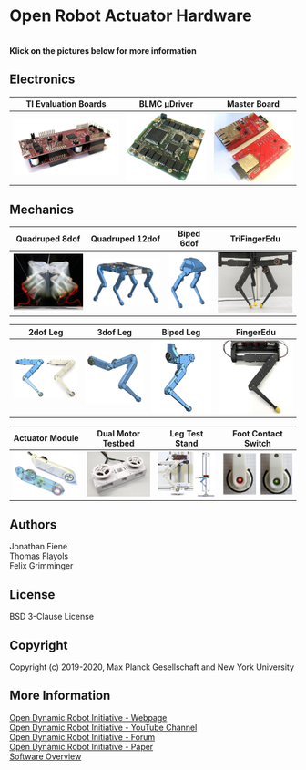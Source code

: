 # Open Robot Actuator Hardware

<br>**Klick on the pictures below for more information**
## Electronics
| TI Evaluation Boards  | BLMC µDriver | Master Board |
| ---------------  | ------------- |------------- |
| <a href="/electronics/ti_electronics/README.md"><img src="electronics/ti_electronics/images/ti_eval_board_1.jpg" width="350"></a>| <a href="electronics/micro_driver_electronics/README.md"><img src="electronics/micro_driver_electronics/images/microdriver_board_v2.jpg" width="270"></a>  | <a href="https://github.com/open-dynamic-robot-initiative/master-board"><img src="electronics/images/master_board_1.jpg" width="270"></a>  |

## Mechanics

| Quadruped 8dof  | Quadruped 12dof | Biped 6dof | TriFingerEdu |
| ---------------  | ------------- |------------- |------------- |
| <a href="mechanics/quadruped_robot_8dof_v1/README.md"><img src="mechanics/quadruped_robot_8dof_v1/images/quadruped_8dof_jump_1.jpg" width="300"></a>| <a href="mechanics/quadruped_robot_12dof_v1/README.md"><img src="mechanics/quadruped_robot_12dof_v1/images/solo_12_cad_1.png" width="300"></a>  |<a href="mechanics/biped_6dof_v1/README.md"><img src="mechanics/biped_6dof_v1/images/biped_navigation.png" width="210"></a>  |  <a href="mechanics/tri_finger_edu_v1/README.md"><img src="mechanics/tri_finger_edu_v1/images/manipulator_navigation.jpg" width="300"></a>   |


| 2dof Leg  | 3dof Leg | Biped Leg |FingerEdu |
| ------------- | ------------- |------------- |------------- |
| <a href="mechanics/leg_2dof_v1/README.md"><img src="mechanics/leg_2dof_v1/images/leg_2dof_1.png" width="350"></a>| <a href="mechanics/leg_3dof_v1/README.md"><img src="mechanics/leg_3dof_v1/images/3dof_leg_cad_1.png" width="300"></a>  | <a href="mechanics/biped_leg_3dof_v1/README.md"><img src="mechanics/biped_leg_3dof_v1/images/biped_leg_2.png" width="300"></a>  |<a href="mechanics/finger_edu_v1/README.md"><img src="mechanics/finger_edu_v1/images/finger_navigation.jpg" width="300"></a>  |

| Actuator Module  | Dual Motor Testbed | Leg Test Stand |Foot Contact Switch |
| ---------------  | ------------- |------------- |------------- |
| <a href="mechanics/actuator_module_v1/README.md"><img src="mechanics/actuator_module_v1/images/actuator_module_1.png" width="300"></a>| <a href="mechanics/dual_motor_testbed_v1/README.md"><img src="mechanics/dual_motor_testbed_v1/images/dual_motor_testbed_1.jpg" width="300"></a>  |<a href="mechanics/leg_test_stand_v1/README.md"><img src="mechanics/leg_test_stand_v1/images/leg_test_stand_1.png" width="300"></a>   | <a href="mechanics/foot_contact_switch_v1/README.md"><img src="mechanics/foot_contact_switch_v1/images/foot_sensor.jpg" width="350"></a>  |

## Authors
Jonathan Fiene  
Thomas Flayols  
Felix Grimminger  

## License
BSD 3-Clause License

## Copyright
Copyright (c) 2019-2020, Max Planck Gesellschaft and New York University

## More Information
[Open Dynamic Robot Initiative - Webpage](https://open-dynamic-robot-initiative.github.io)  
[Open Dynamic Robot Initiative - YouTube Channel](https://www.youtube.com/channel/UCx32JW2oIrax47Gjq8zNI-w)   
[Open Dynamic Robot Initiative - Forum](https://odri.discourse.group/categories)  
[Open Dynamic Robot Initiative - Paper](https://arxiv.org/pdf/1910.00093.pdf)  
[Software Overview](https://github.com/open-dynamic-robot-initiative/open-dynamic-robot-initiative.github.io/wiki)
